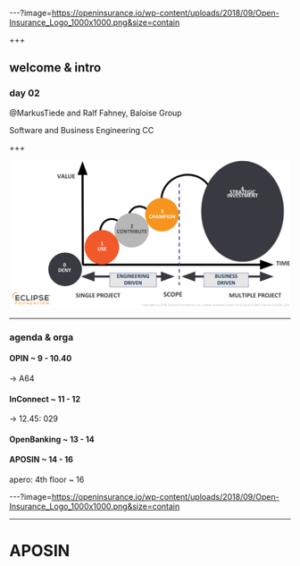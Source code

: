 ---?image=https://openinsurance.io/wp-content/uploads/2018/09/Open-Insurance_Logo_1000x1000.png&size=contain

+++
## welcome & intro
### day 02

@MarkusTiede and Ralf Fahney, Baloise Group

Software and Business Engineering CC

+++

![](https://github.com/baloise/open-source/raw/master/docs/arc42/images/os-maturity-model.png)

---

### agenda & orga

#### OPIN ~ 9 - 10.40
-> A64
#### InConnect ~ 11 - 12

-> 12.45: 029 
#### OpenBanking ~ 13 - 14

#### APOSIN ~ 14 - 16

apero: 4th floor ~ 16

---?image=https://openinsurance.io/wp-content/uploads/2018/09/Open-Insurance_Logo_1000x1000.png&size=contain

---

# APOSIN

